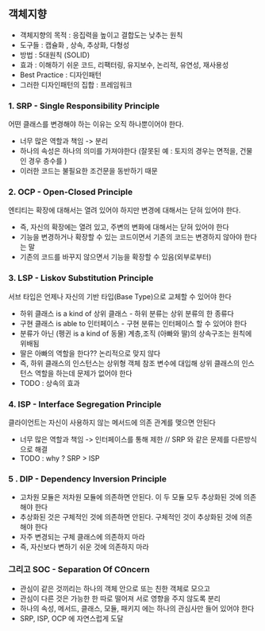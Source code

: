 ## 객체지향
- 객체지향의 목적 : 응집력을 높이고 결합도는 낮추는 원칙
- 도구들 : 캡슐화 , 상속, 추상화, 다형성
- 방법 : 5대원칙 (SOLID)
- 효과 : 이해하기 쉬운 코드, 리팩터링, 유지보수, 논리적, 유연성, 재사용성
- Best Practice : 디자인패턴
- 그러한 디자인패턴의 집합 : 프레임워크

### 1. SRP - Single Responsibility Principle
어떤 클래스를 변경해야 하는 이유는 오직 하나뿐이어야 한다.
- 너무 많은 역할과 책임 -> 분리
- 하나의 속성은 하나의 의미를 가져야한다 (잘못된 예 : 토지의 경우는 면적을, 건물인 경우 층수를 )
- 이러한 코드는 불필요한 조건문을 동반하기 때문

### 2. OCP - Open-Closed Principle
엔티티는 확장에 대해서는 열려 있어야 하지만 변경에 대해서는 닫혀 있어야 한다.
- 즉, 자신의 확장에는 열려 있고, 주변의 변화에 대해서는 닫혀 있어야 한다
- 기능을 변경하거나 확장할 수 있는 코드이면서 기존의 코드는 변경하지 않아야 한다는 말
- 기존의 코드를 바꾸지 않으면서 기능을 확장할 수 있음(외부로부터)

### 3. LSP - Liskov Substitution Principle
서브 타입은 언제나 자신의 기반 타입(Base Type)으로 교체할 수 있어야 한다
- 하위 클래스 is a kind of 상위 클래스 - 하위 분류는 상위 분류의 한 종류다
- 구현 클래스 is able to 인터페이스 - 구현 분류는 인터페이스 할 수 있어야 한다
- 분류가 아닌 (펭귄 is a kind of 동물) 계층,조직 (아빠와 딸)의 상속구조는 원칙에 위배됨
- 딸은 아빠의 역할을 한다?? 논리적으로 맞지 않다
- 즉, 하위 클래스의 인스턴스는 상위형 객체 참조 변수에 대입해 상위 클래스의 인스턴스 역할을 하는데 문제가 없어야 한다
- TODO : 상속의 효과

### 4. ISP - Interface Segregation Principle
클라이언트는 자신이 사용하지 않는 메서드에 의존 관계를 맺으면 안된다
- 너무 많은 역할과 책임 -> 인터페이스를 통해 제한 // SRP 와 같은 문제를 다른방식으로 해결
- TODO : why ? SRP > ISP

### 5 . DIP - Dependency Inversion Principle
- 고차원 모듈은 저차원 모듈에 의존하면 안된다. 이 두 모듈 모두 추상화된 것에 의존해야 한다
- 추상화된 것은 구체적인 것에 의존하면 안된다. 구체적인 것이 추상화된 것에 의존해야 한다 
- 자주 변경되는 구체 클래스에 의존하지 마라
- 즉, 자신보다 변하기 쉬운 것에 의존하지 마라

### 그리고 SOC - Separation Of COncern
- 관심이 같은 것끼리는 하나의 객체 안으로 또는 친한 객체로 모으고
- 관심이 다른 것은 가능한 한 따로 떨어져 서로 영향을 주지 않도록 분리
- 하나의 속성, 메서드, 클래스, 모듈, 패키지 에는 하나의 관심사만 들어 있어야 한다
- SRP, ISP, OCP 에 자연스럽게 도달 